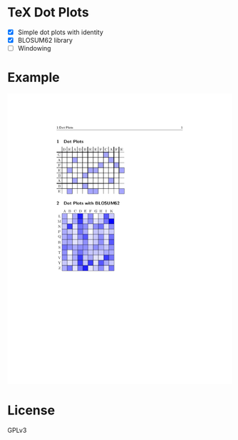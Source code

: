 # TeX Dot Plots

- [x] Simple dot plots with identity
- [x] BLOSUM62 library
- [ ] Windowing

# Example

![](./example.png)

# License

GPLv3
